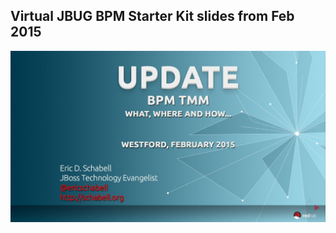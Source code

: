 Virtual JBUG BPM Starter Kit slides from Feb 2015
-------------------------------------------------
![Cover Slide](https://raw.githubusercontent.com/eschabell/presentation-tmm-bpm-update/master/cover.png?token=AAarCe3iYTYBk9JD0co2Pjm54EIHnTxIks5U2psswA%3D%3D)
